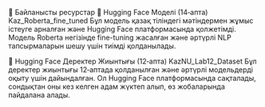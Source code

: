 🔗 Байланысты ресурстар
🤗 Hugging Face Моделі (14‑апта)
Kaz_Roberta_fine_tuned
Бұл модель қазақ тіліндегі мәтіндермен жұмыс істеуге арналған және Hugging Face платформасында қолжетімді. Модель Roberta негізінде fine-tuning жасалған және әртүрлі NLP тапсырмаларын шешу үшін тиімді қолданылады.

📂 Hugging Face Деректер Жиынтығы (12‑апта)
KazNU_Lab12_Dataset
Бұл деректер жиынтығы 12‑аптада қолданылған және әртүрлі модельдерді оқыту үшін дайындалған. Ол Hugging Face платформасында сақталады, сондықтан оны кез келген адам жүктеп алып, өз жобаларында пайдалана алады.
